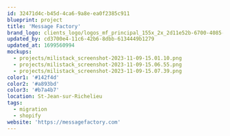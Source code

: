 ```yaml
---
id: 32471d4c-b45d-4ca6-9a8e-ea0f2385c911
blueprint: project
title: 'Message Factory'
brand_logo: clients_logo/logos_mf_principal_155x_2x_2d11e52b-6700-4085-94ae-ed679cdb5b46_155x.webp
updated_by: cd3700e4-11c6-42b6-8dbb-6134449b1279
updated_at: 1699560994
mockups:
  - projects/milistack_screenshot-2023-11-09-15.01.10.png
  - projects/milistack_screenshot-2023-11-09-15.06.55.png
  - projects/milistack_screenshot-2023-11-09-15.07.39.png
color1: '#142f4d'
color2: '#a893bd'
color3: '#b7a4b7'
location: St-Jean-sur-Richelieu
tags:
  - migration
  - shopify
website: 'https://messagefactory.com'
---
```

